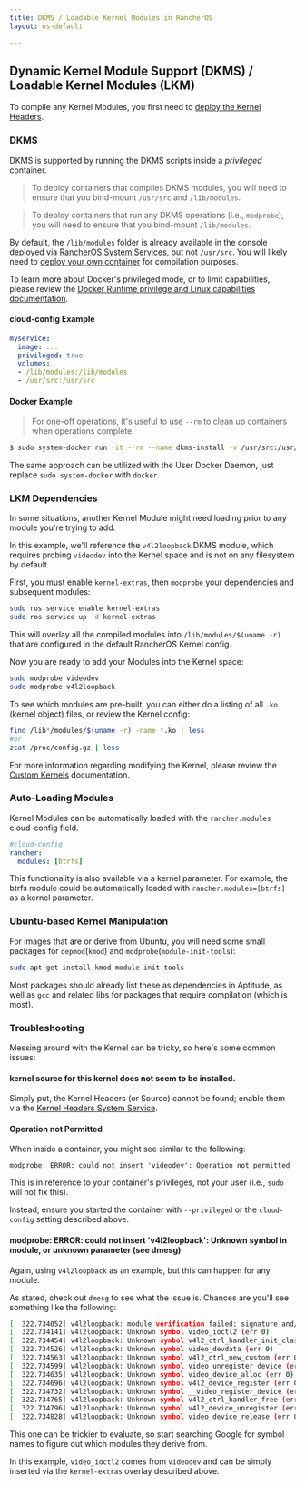 ```yaml
---
title: DKMS / Loadable Kernel Modules in RancherOS
layout: os-default

---
```


## Dynamic Kernel Module Support (DKMS) / Loadable Kernel Modules (LKM)

To compile any Kernel Modules, you first need to [deploy the Kernel Headers]({{site.baseurl}}/os/configuration/kernel-modules-kernel-headers/).

### DKMS

DKMS is supported by running the DKMS scripts inside a *privileged* container.

> To deploy containers that compiles DKMS modules, you will need to ensure that you bind-mount `/usr/src` and `/lib/modules`.

> To deploy containers that run any DKMS operations (i.e., `modprobe`), you will need to ensure that you bind-mount `/lib/modules`.

By default, the `/lib/modules` folder is already available in the console deployed via [RancherOS System Services]({{site.baseurl}}/os/system-services/built-in-system-services/), but not `/usr/src`. You will likely need to [deploy your own container](#docker-example) for compilation purposes.

To learn more about Docker's privileged mode, or to limit capabilities, please review the [Docker Runtime privilege and Linux capabilities documentation](https://docs.docker.com/engine/reference/run/#/runtime-privilege-and-linux-capabilities).

#### cloud-config Example

```yaml
myservice:
  image: ...
  privileged: true
  volumes:
  - /lib/modules:/lib/modules
  - /usr/src:/usr/src
```

#### Docker Example

> For one-off operations, it's useful to use `--rm` to clean up containers when operations complete.

```bash
$ sudo system-docker run -it --rm --name dkms-install -v /usr/src:/usr/src -v /lib/modules:/lib/modules ubuntu sh -c 'apt-get update && apt-get install -y sysdig-dkms'
```

The same approach can be utilized with the User Docker Daemon, just replace `sudo system-docker` with `docker`.

### LKM Dependencies

In some situations, another Kernel Module might need loading prior to any module you're trying to add.

In this example, we'll reference the `v4l2loopback` DKMS module, which requires probing `videodev` into the Kernel space and is not on any filesystem by default.

First, you must enable `kernel-extras`, then `modprobe` your dependencies and subsequent modules:

```bash
sudo ros service enable kernel-extras
sudo ros service up -d kernel-extras
```

This will overlay all the compiled modules into `/lib/modules/$(uname -r)` that are configured in the default RancherOS Kernel config.

Now you are ready to add your Modules into the Kernel space:

```bash
sudo modprobe videodev
sudo modprobe v4l2loopback
```

To see which modules are pre-built, you can either do a listing of all `.ko` (kernel object) files, or review the Kernel config:

```bash
find /lib*/modules/$(uname -r) -name *.ko | less
#or
zcat /proc/config.gz | less
```

For more information regarding modifying the Kernel, please review the [Custom Kernels]({{site.baseurl}}/os/custom-builds/custom-kernels/) documentation.

### Auto-Loading Modules

Kernel Modules can be automatically loaded with the `rancher.modules` cloud-config field.

```yaml
#cloud-config
rancher:
  modules: [btrfs]
```

This functionality is also available via a kernel parameter. For example, the btrfs module could be automatically loaded with `rancher.modules=[btrfs]` as a kernel parameter.

### Ubuntu-based Kernel Manipulation

For images that are or derive from Ubuntu, you will need some small packages for `depmod`(`kmod`) and `modprobe`(`module-init-tools`):

```bash
sudo apt-get install kmod module-init-tools
```

Most packages should already list these as dependencies in Aptitude, as well as `gcc` and related libs for packages that require compilation (which is most).

### Troubleshooting

Messing around with the Kernel can be tricky, so here's some common issues:

#### kernel source for this kernel does not seem to be installed.

Simply put, the Kernel Headers (or Source) cannot be found; enable them via the [Kernel Headers System Service]({{site.baseurl}}/os/configuration/kernel-modules-kernel-headers/).

#### Operation not Permitted

When inside a container, you might see similar to the following:
```
modprobe: ERROR: could not insert 'videodev': Operation not permitted
```

This is in reference to your container's privileges, not your user (i.e., `sudo` will not fix this).

Instead, ensure you started the container with `--privileged` or the `cloud-config` setting described above.

#### modprobe: ERROR: could not insert 'v4l2loopback': Unknown symbol in module, or unknown parameter (see dmesg)

Again, using `v4l2loopback` as an example, but this can happen for any module.

As stated, check out `dmesg` to see what the issue is. Chances are you'll see something like the following:

```bash
[  322.734052] v4l2loopback: module verification failed: signature and/or required key missing - tainting kernel
[  322.734141] v4l2loopback: Unknown symbol video_ioctl2 (err 0)
[  322.734454] v4l2loopback: Unknown symbol v4l2_ctrl_handler_init_class (err 0)
[  322.734526] v4l2loopback: Unknown symbol video_devdata (err 0)
[  322.734563] v4l2loopback: Unknown symbol v4l2_ctrl_new_custom (err 0)
[  322.734599] v4l2loopback: Unknown symbol video_unregister_device (err 0)
[  322.734635] v4l2loopback: Unknown symbol video_device_alloc (err 0)
[  322.734696] v4l2loopback: Unknown symbol v4l2_device_register (err 0)
[  322.734732] v4l2loopback: Unknown symbol __video_register_device (err 0)
[  322.734765] v4l2loopback: Unknown symbol v4l2_ctrl_handler_free (err 0)
[  322.734796] v4l2loopback: Unknown symbol v4l2_device_unregister (err 0)
[  322.734828] v4l2loopback: Unknown symbol video_device_release (err 0)
```

This one can be trickier to evaluate, so start searching Google for symbol names to figure out which modules they derive from.

In this example, `video_ioctl2` comes from `videodev` and can be simply inserted via the `kernel-extras` overlay described above.
